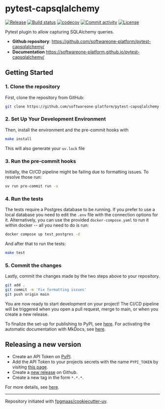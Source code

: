 # pytest-capsqlalchemy

[![Release](https://img.shields.io/github/v/release/softwareone-platform/pytest-capsqlalchemy)](https://img.shields.io/github/v/release/softwareone-platform/pytest-capsqlalchemy)
[![Build status](https://img.shields.io/github/actions/workflow/status/softwareone-platform/pytest-capsqlalchemy/main.yml?branch=main)](https://github.com/softwareone-platform/pytest-capsqlalchemy/actions/workflows/main.yml?query=branch%3Amain)
[![codecov](https://codecov.io/gh/softwareone-platform/pytest-capsqlalchemy/branch/main/graph/badge.svg)](https://codecov.io/gh/softwareone-platform/pytest-capsqlalchemy)
[![Commit activity](https://img.shields.io/github/commit-activity/m/softwareone-platform/pytest-capsqlalchemy)](https://img.shields.io/github/commit-activity/m/softwareone-platform/pytest-capsqlalchemy)
[![License](https://img.shields.io/github/license/softwareone-platform/pytest-capsqlalchemy)](https://img.shields.io/github/license/softwareone-platform/pytest-capsqlalchemy)

Pytest plugin to allow capturing SQLAlchemy queries.

- **Github repository**: <https://github.com/softwareone-platform/pytest-capsqlalchemy/>
- **Documentation** <https://softwareone-platform.github.io/pytest-capsqlalchemy/>

## Getting Started

### 1. Clone the repository

First, clone the repository from GitHub:

```bash
git clone https://github.com/softwareone-platform/pytest-capsqlalchemy
```

### 2. Set Up Your Development Environment

Then, install the environment and the pre-commit hooks with

```bash
make install
```

This will also generate your `uv.lock` file

### 3. Run the pre-commit hooks

Initially, the CI/CD pipeline might be failing due to formatting issues. To resolve those run:

```bash
uv run pre-commit run -a
```
### 4. Run the tests

The tests require a Postgres database to be running. If you prefer to use a local database you need to edit the `.env` file with
the connection options for it. Alternatively, you can use the provided `docker-compose.yaml` to run it within docker -- all you
need to do is run:

```bash
docker compose up test_postgres -d
```

And after that to run the tests:

```bash
make test
```

### 5. Commit the changes

Lastly, commit the changes made by the two steps above to your repository.

```bash
git add .
git commit -m 'Fix formatting issues'
git push origin main
```

You are now ready to start development on your project!
The CI/CD pipeline will be triggered when you open a pull request, merge to main, or when you create a new release.

To finalize the set-up for publishing to PyPI, see [here](https://fpgmaas.github.io/cookiecutter-uv/features/publishing/#set-up-for-pypi).
For activating the automatic documentation with MkDocs, see [here](https://fpgmaas.github.io/cookiecutter-uv/features/mkdocs/#enabling-the-documentation-on-github).

## Releasing a new version

- Create an API Token on [PyPI](https://pypi.org/).
- Add the API Token to your projects secrets with the name `PYPI_TOKEN` by visiting [this page](https://github.com/softwareone-platform/pytest-capsqlalchemy/settings/secrets/actions/new).
- Create a [new release](https://github.com/softwareone-platform/pytest-capsqlalchemy/releases/new) on Github.
- Create a new tag in the form `*.*.*`.

For more details, see [here](https://fpgmaas.github.io/cookiecutter-uv/features/cicd/#how-to-trigger-a-release).

---

Repository initiated with [fpgmaas/cookiecutter-uv](https://github.com/fpgmaas/cookiecutter-uv).
